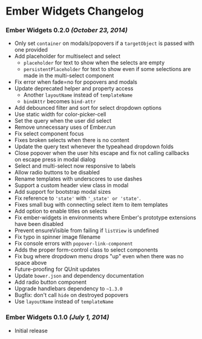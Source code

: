 # Ember Widgets Changelog

### Ember Widgets 0.2.0 _(October 23, 2014)_

* Only set `container` on modals/popovers if a `targetObject` is passed with
  one provided
* Add placeholder for multiselect and select
  * `placeholder` for text to show when the selects are empty
  * `persistentPlaceholder` for text to show even if some selections are made
    in the multi-select component
* Fix error when fade=no for popovers and modals
* Update deprecated helper and property access
  * Another `layoutName` instead of `templateName`
  * `bindAttr` becomes `bind-attr`
* Add debounced filter and sort for select dropdown options
* Use static width for color-picker-cell
* Set the query when the user did select
* Remove unnecessary uses of Ember.run
* Fix select component focus
* Fixes broken selects when there is no content
* Update the query text whenever the typeahead dropdown folds
* Close popover when the user hits escape and fix not calling callbacks on
  escape press in modal dialog
* Select and multi-select now responsive to labels
* Allow radio buttons to be disabled
* Rename templates with underscores to use dashes
* Support a custom header view class in modal
* Add support for bootstrap modal sizes
* Fix reference to `'state'` with `'_state' or 'state'`.
* Fixes small bug with connecting select item to item templates
* Add option to enable titles on selects
* Fix ember-widgets in environments where Ember's prototype extensions have
  been disabled
* Prevent ensureVisible from failing if `listView` is undefined
* Fix typo in spinner image filename
* Fix console errors with `popover-link-component`
* Adds the proper form-control class to select components
* Fix bug where dropdown menu drops "up" even when there was no space above
* Future-proofing for QUnit updates
* Update `bower.json` and dependency documentation
* Add radio button component
* Upgrade handlebars dependency to `~1.3.0`
* Bugfix: don't call `hide` on destroyed popovers
* Use `layoutName` instead of `templateName`

### Ember Widgets 0.1.0 _(July 1, 2014)_

* Initial release

